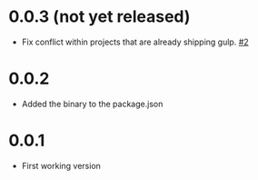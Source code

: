 # 0.0.3 (not yet released)
- Fix conflict within projects that are already shipping gulp. [#2](https://github.com/sequelize/cli/pull/2)

# 0.0.2
- Added the binary to the package.json

# 0.0.1
- First working version
